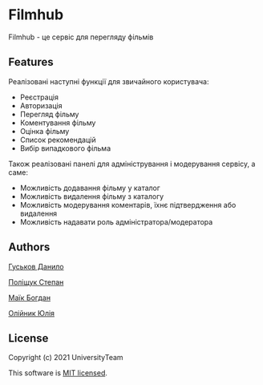 # Filmhub
Filmhub - це сервіс для перегляду фільмів
## Features
Реалізовані наступні функції для звичайного користувача:
* Реєстрація
* Авторизація
* Перегляд фільму
* Коментування фільму
* Оцінка фільму
* Список рекомендацій
* Вибір випадкового фільма  

Також реалізовані панелі для адміністрування і модерування сервісу, а саме:
+ Можливість додавання фільму у каталог
+ Можливість видалення фільму з каталогу
+ Можливість модерування коментарів, їхнє підтвердження або видалення
+ Можливість надавати роль адміністратора/модератора

## Authors

[Гуськов Данило](https://github.com/imnetcat)

[Поліщук Степан](https://github.com/Professor108)

[Маїк Богдан](https://github.com/Storkki)

[Олійник Юлія](https://github.com/Yulia02)

## License
Copyright (c) 2021 UniversityTeam

This software is [MIT licensed](./LICENSE).

